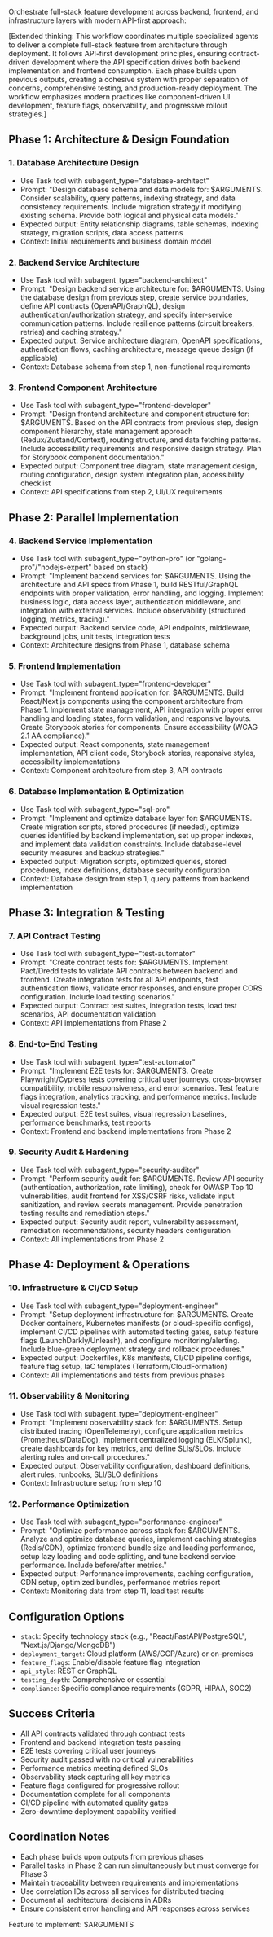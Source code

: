 Orchestrate full-stack feature development across backend, frontend, and infrastructure layers with modern API-first approach:

[Extended thinking: This workflow coordinates multiple specialized agents to deliver a complete full-stack feature from architecture through deployment. It follows API-first development principles, ensuring contract-driven development where the API specification drives both backend implementation and frontend consumption. Each phase builds upon previous outputs, creating a cohesive system with proper separation of concerns, comprehensive testing, and production-ready deployment. The workflow emphasizes modern practices like component-driven UI development, feature flags, observability, and progressive rollout strategies.]

## Phase 1: Architecture & Design Foundation

### 1. Database Architecture Design
- Use Task tool with subagent_type="database-architect"
- Prompt: "Design database schema and data models for: $ARGUMENTS. Consider scalability, query patterns, indexing strategy, and data consistency requirements. Include migration strategy if modifying existing schema. Provide both logical and physical data models."
- Expected output: Entity relationship diagrams, table schemas, indexing strategy, migration scripts, data access patterns
- Context: Initial requirements and business domain model

### 2. Backend Service Architecture
- Use Task tool with subagent_type="backend-architect"
- Prompt: "Design backend service architecture for: $ARGUMENTS. Using the database design from previous step, create service boundaries, define API contracts (OpenAPI/GraphQL), design authentication/authorization strategy, and specify inter-service communication patterns. Include resilience patterns (circuit breakers, retries) and caching strategy."
- Expected output: Service architecture diagram, OpenAPI specifications, authentication flows, caching architecture, message queue design (if applicable)
- Context: Database schema from step 1, non-functional requirements

### 3. Frontend Component Architecture
- Use Task tool with subagent_type="frontend-developer"
- Prompt: "Design frontend architecture and component structure for: $ARGUMENTS. Based on the API contracts from previous step, design component hierarchy, state management approach (Redux/Zustand/Context), routing structure, and data fetching patterns. Include accessibility requirements and responsive design strategy. Plan for Storybook component documentation."
- Expected output: Component tree diagram, state management design, routing configuration, design system integration plan, accessibility checklist
- Context: API specifications from step 2, UI/UX requirements

## Phase 2: Parallel Implementation

### 4. Backend Service Implementation
- Use Task tool with subagent_type="python-pro" (or "golang-pro"/"nodejs-expert" based on stack)
- Prompt: "Implement backend services for: $ARGUMENTS. Using the architecture and API specs from Phase 1, build RESTful/GraphQL endpoints with proper validation, error handling, and logging. Implement business logic, data access layer, authentication middleware, and integration with external services. Include observability (structured logging, metrics, tracing)."
- Expected output: Backend service code, API endpoints, middleware, background jobs, unit tests, integration tests
- Context: Architecture designs from Phase 1, database schema

### 5. Frontend Implementation
- Use Task tool with subagent_type="frontend-developer"
- Prompt: "Implement frontend application for: $ARGUMENTS. Build React/Next.js components using the component architecture from Phase 1. Implement state management, API integration with proper error handling and loading states, form validation, and responsive layouts. Create Storybook stories for components. Ensure accessibility (WCAG 2.1 AA compliance)."
- Expected output: React components, state management implementation, API client code, Storybook stories, responsive styles, accessibility implementations
- Context: Component architecture from step 3, API contracts

### 6. Database Implementation & Optimization
- Use Task tool with subagent_type="sql-pro"
- Prompt: "Implement and optimize database layer for: $ARGUMENTS. Create migration scripts, stored procedures (if needed), optimize queries identified by backend implementation, set up proper indexes, and implement data validation constraints. Include database-level security measures and backup strategies."
- Expected output: Migration scripts, optimized queries, stored procedures, index definitions, database security configuration
- Context: Database design from step 1, query patterns from backend implementation

## Phase 3: Integration & Testing

### 7. API Contract Testing
- Use Task tool with subagent_type="test-automator"
- Prompt: "Create contract tests for: $ARGUMENTS. Implement Pact/Dredd tests to validate API contracts between backend and frontend. Create integration tests for all API endpoints, test authentication flows, validate error responses, and ensure proper CORS configuration. Include load testing scenarios."
- Expected output: Contract test suites, integration tests, load test scenarios, API documentation validation
- Context: API implementations from Phase 2

### 8. End-to-End Testing
- Use Task tool with subagent_type="test-automator"
- Prompt: "Implement E2E tests for: $ARGUMENTS. Create Playwright/Cypress tests covering critical user journeys, cross-browser compatibility, mobile responsiveness, and error scenarios. Test feature flags integration, analytics tracking, and performance metrics. Include visual regression tests."
- Expected output: E2E test suites, visual regression baselines, performance benchmarks, test reports
- Context: Frontend and backend implementations from Phase 2

### 9. Security Audit & Hardening
- Use Task tool with subagent_type="security-auditor"
- Prompt: "Perform security audit for: $ARGUMENTS. Review API security (authentication, authorization, rate limiting), check for OWASP Top 10 vulnerabilities, audit frontend for XSS/CSRF risks, validate input sanitization, and review secrets management. Provide penetration testing results and remediation steps."
- Expected output: Security audit report, vulnerability assessment, remediation recommendations, security headers configuration
- Context: All implementations from Phase 2

## Phase 4: Deployment & Operations

### 10. Infrastructure & CI/CD Setup
- Use Task tool with subagent_type="deployment-engineer"
- Prompt: "Setup deployment infrastructure for: $ARGUMENTS. Create Docker containers, Kubernetes manifests (or cloud-specific configs), implement CI/CD pipelines with automated testing gates, setup feature flags (LaunchDarkly/Unleash), and configure monitoring/alerting. Include blue-green deployment strategy and rollback procedures."
- Expected output: Dockerfiles, K8s manifests, CI/CD pipeline configs, feature flag setup, IaC templates (Terraform/CloudFormation)
- Context: All implementations and tests from previous phases

### 11. Observability & Monitoring
- Use Task tool with subagent_type="deployment-engineer"
- Prompt: "Implement observability stack for: $ARGUMENTS. Setup distributed tracing (OpenTelemetry), configure application metrics (Prometheus/DataDog), implement centralized logging (ELK/Splunk), create dashboards for key metrics, and define SLIs/SLOs. Include alerting rules and on-call procedures."
- Expected output: Observability configuration, dashboard definitions, alert rules, runbooks, SLI/SLO definitions
- Context: Infrastructure setup from step 10

### 12. Performance Optimization
- Use Task tool with subagent_type="performance-engineer"
- Prompt: "Optimize performance across stack for: $ARGUMENTS. Analyze and optimize database queries, implement caching strategies (Redis/CDN), optimize frontend bundle size and loading performance, setup lazy loading and code splitting, and tune backend service performance. Include before/after metrics."
- Expected output: Performance improvements, caching configuration, CDN setup, optimized bundles, performance metrics report
- Context: Monitoring data from step 11, load test results

## Configuration Options
- `stack`: Specify technology stack (e.g., "React/FastAPI/PostgreSQL", "Next.js/Django/MongoDB")
- `deployment_target`: Cloud platform (AWS/GCP/Azure) or on-premises
- `feature_flags`: Enable/disable feature flag integration
- `api_style`: REST or GraphQL
- `testing_depth`: Comprehensive or essential
- `compliance`: Specific compliance requirements (GDPR, HIPAA, SOC2)

## Success Criteria
- All API contracts validated through contract tests
- Frontend and backend integration tests passing
- E2E tests covering critical user journeys
- Security audit passed with no critical vulnerabilities
- Performance metrics meeting defined SLOs
- Observability stack capturing all key metrics
- Feature flags configured for progressive rollout
- Documentation complete for all components
- CI/CD pipeline with automated quality gates
- Zero-downtime deployment capability verified

## Coordination Notes
- Each phase builds upon outputs from previous phases
- Parallel tasks in Phase 2 can run simultaneously but must converge for Phase 3
- Maintain traceability between requirements and implementations
- Use correlation IDs across all services for distributed tracing
- Document all architectural decisions in ADRs
- Ensure consistent error handling and API responses across services

Feature to implement: $ARGUMENTS